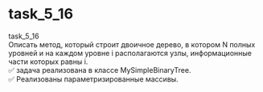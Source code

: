 # task_5_16
task_5_16  
  Описать метод, который строит двоичное дерево, в котором N полных уровней и на каждом уровне i располагаются узлы, информационные части которых равны i.  
   :white_check_mark: задача реализована в классе MySimpleBinaryTree.  
   :white_check_mark: Реализованы параметризированные массивы.  

